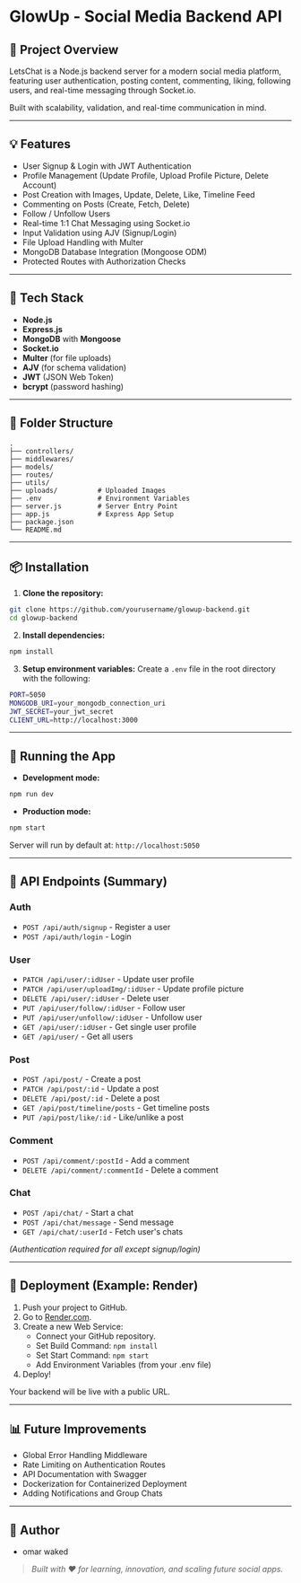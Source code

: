 # GlowUp - Social Media Backend API

## 📄 Project Overview
LetsChat is a Node.js backend server for a modern social media platform, featuring user authentication, posting content, commenting, liking, following users, and real-time messaging through Socket.io.

Built with scalability, validation, and real-time communication in mind.

---

## 💡 Features
- User Signup & Login with JWT Authentication
- Profile Management (Update Profile, Upload Profile Picture, Delete Account)
- Post Creation with Images, Update, Delete, Like, Timeline Feed
- Commenting on Posts (Create, Fetch, Delete)
- Follow / Unfollow Users
- Real-time 1:1 Chat Messaging using Socket.io
- Input Validation using AJV (Signup/Login)
- File Upload Handling with Multer
- MongoDB Database Integration (Mongoose ODM)
- Protected Routes with Authorization Checks

---

## 🔧 Tech Stack
- **Node.js**
- **Express.js**
- **MongoDB** with **Mongoose**
- **Socket.io**
- **Multer** (for file uploads)
- **AJV** (for schema validation)
- **JWT** (JSON Web Token)
- **bcrypt** (password hashing)

---

## 📂 Folder Structure
```
.
├── controllers/
├── middlewares/
├── models/
├── routes/
├── utils/
├── uploads/          # Uploaded Images
├── .env              # Environment Variables
├── server.js         # Server Entry Point
├── app.js            # Express App Setup
├── package.json
└── README.md
```

---

## 📦 Installation
1. **Clone the repository:**
```bash
git clone https://github.com/yourusername/glowup-backend.git
cd glowup-backend
```

2. **Install dependencies:**
```bash
npm install
```

3. **Setup environment variables:**
Create a `.env` file in the root directory with the following:
```bash
PORT=5050
MONGODB_URI=your_mongodb_connection_uri
JWT_SECRET=your_jwt_secret
CLIENT_URL=http://localhost:3000
```

---

## 🚀 Running the App
- **Development mode:**
```bash
npm run dev
```

- **Production mode:**
```bash
npm start
```

Server will run by default at: `http://localhost:5050`

---

## 🔗 API Endpoints (Summary)

### Auth
- `POST /api/auth/signup` - Register a user
- `POST /api/auth/login` - Login

### User
- `PATCH /api/user/:idUser` - Update user profile
- `PATCH /api/user/uploadImg/:idUser` - Update profile picture
- `DELETE /api/user/:idUser` - Delete user
- `PUT /api/user/follow/:idUser` - Follow user
- `PUT /api/user/unfollow/:idUser` - Unfollow user
- `GET /api/user/:idUser` - Get single user profile
- `GET /api/user/` - Get all users

### Post
- `POST /api/post/` - Create a post
- `PATCH /api/post/:id` - Update a post
- `DELETE /api/post/:id` - Delete a post
- `GET /api/post/timeline/posts` - Get timeline posts
- `PUT /api/post/like/:id` - Like/unlike a post

### Comment
- `POST /api/comment/:postId` - Add a comment
- `DELETE /api/comment/:commentId` - Delete a comment

### Chat
- `POST /api/chat/` - Start a chat
- `POST /api/chat/message` - Send message
- `GET /api/chat/:userId` - Fetch user's chats

_(Authentication required for all except signup/login)_

---

## 🚧 Deployment (Example: Render)

1. Push your project to GitHub.
2. Go to [Render.com](https://render.com/).
3. Create a new Web Service:
   - Connect your GitHub repository.
   - Set Build Command: `npm install`
   - Set Start Command: `npm start`
   - Add Environment Variables (from your .env file)
4. Deploy!

Your backend will be live with a public URL.

---

## 📊 Future Improvements
- Global Error Handling Middleware
- Rate Limiting on Authentication Routes
- API Documentation with Swagger
- Dockerization for Containerized Deployment
- Adding Notifications and Group Chats

---

## 🚀 Author
- omar waked

> _Built with ❤️ for learning, innovation, and scaling future social apps._

